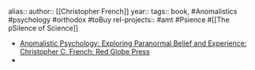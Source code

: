 alias::
author:: [[Christopher French]]
year::
tags:: book, #Anomalistics #psychology #orthodox #toBuy
rel-projects:: #amt #Psience #[[The pSilence of Science]]


- [Anomalistic Psychology: Exploring Paranormal Belief and Experience: Christopher C. French: Red Globe Press](https://www.bloomsbury.com/au/anomalistic-psychology-9781403995711/)
-
